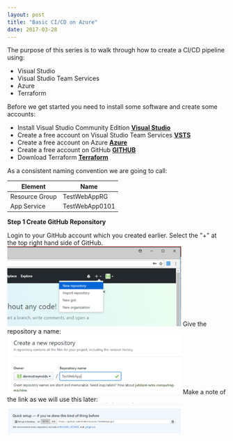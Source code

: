 ```yaml
---
layout: post
title: "Basic CI/CD on Azure"
date: 2017-03-28
---
```


The purpose of this series is to walk through how to create a CI/CD pipeline using:
- Visual Studio
- Visual Studio Team Services
- Azure
- Terraform

Before we get started you need to install some software and create some accounts:
- Install Visual Studio Community Edition
 __[Visual Studio](https://visualstudio.microsoft.com/vs/community/)__
- Create a free account on Visual Studio Team Services
 __[VSTS](https://visualstudio.microsoft.com/team-services/)__
- Create a free account on Azure 
 __[Azure](https://azure.microsoft.com/en-us/)__
- Create a free account on GitHub
 __[GITHUB](https://github.com/)__
- Download Terraform
 __[Terraform](https://www.terraform.io/downloads.html)__

As a consistent naming convention we are going to call:

| Element | Name |
| ------ | ----------- |
| Resource Group   |TestWebAppRG |
| App Service   |TestWebApp0101 |



__Step 1 Create GitHub Reponsitory__

Login to your GitHub account which you created earlier.
Select the "+" at the top right hand side of GitHub.
<img src="/images/Create-GitHub-Repo-01-01.png" alt="drawing" width="400px"/>
Give the repository a name:
<img src="/images/Create-GitHub-Repo-02-01.png" alt="drawing" width="400px"/>
Make a note of the link as we will use this later:
<img src="/images/Create-GitHub-Repo-03-01.png" alt="drawing" width="400px"/>



